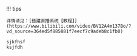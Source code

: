 !!! tips

    详情请见：[搭建直播系统【教程】](https://www.bilibili.com/video/BV12A4m137Bo/?vd_source=364ed5f885881f7eecf7c9adeb8c1fb0)

    sjkfhsf
    ksjfdh